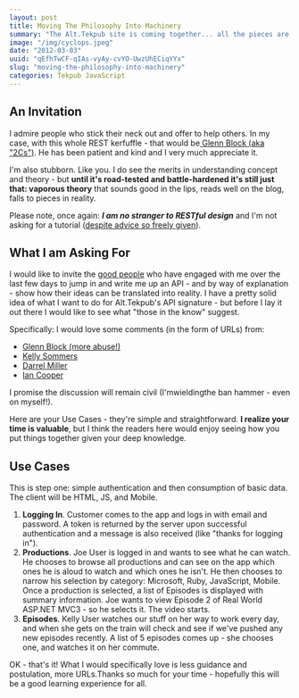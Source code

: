 ```yaml
---
layout: post
title: Moving The Philosophy Into Machinery
summary: "The Alt.Tekpub site is coming together... all the pieces are starting to play nicely. But I still don't have an API. I have an *idea* what I want to do - but I'm waiting on a few more opinions."
image: "/img/cyclops.jpeg"
date: "2012-03-03"
uuid: "qEfhTwCF-qIAs-vyAy-cvYO-UwzUhECiqYYx"
slug: "moving-the-philosophy-into-machinery"
categories: Tekpub JavaScript
---
```


## An Invitation
I admire people who stick their neck out and offer to help others. In my case, with this whole REST kerfuffle - that would be[ Glenn Block (aka "2Cs")](http://codebetter.com/glennblock/2012/02/28/why-are-there-2-controllers-in-the-asp-net-web-api-contactmanager-example-rest-has-nothing-to-with-it-2/). He has been patient and kind and I very much appreciate it.

I'm also stubborn. Like you. I do see the merits in understanding concept and theory - but **until it's road-tested and battle-hardened it's still just that: vaporous theory** that sounds good in the lips, reads well on the blog, falls to pieces in reality.

Please note, once again: _**I am no stranger to RESTful design**_ and I'm not asking for a tutorial ([despite advice so freely given](https://twitter.com/#!/hhariri/status/175499544535109632)).

## What I am Asking For
I would like to invite the [good people](https://twitter.com/#!/gblock) who have engaged with me over the last few days to jump in and write me up an API - and by way of explanation - show how their ideas can be translated into reality. I have a pretty solid idea of what I want to do for Alt.Tekpub's API signature - but before I lay it out there I would like to see what "those in the know" suggest.

Specifically: I would love some comments (in the form of URLs) from:

- [Glenn Block (more abuse!)](https://twitter.com/#!/gblock)
- [Kelly Sommers](http://twitter.com/kellabyte)
- [Darrel Miller](https://twitter.com/#!/darrel_miller)
- [Ian Cooper](https://twitter.com/#!/icooper)

I promise the discussion will remain civil (I'mwieldingthe ban hammer - even on myself!).

Here are your Use Cases - they're simple and straightforward. **I realize your time is valuable**, but I think the readers here would enjoy seeing how you put things together given your deep knowledge.

## Use Cases
This is step one: simple authentication and then consumption of basic data. The client will be HTML, JS, and Mobile.

1. **Logging In**. Customer comes to the app and logs in with email and password. A token is returned by the server upon successful authentication and a message is also received (like "thanks for logging in").
2. **Productions**. Joe User is logged in and wants to see what he can watch. He chooses to browse all productions and can see on the app which ones he is aloud to watch and which ones he isn't. He then chooses to narrow his selection by category: Microsoft, Ruby, JavaScript, Mobile. Once a production is selected, a list of Episodes is displayed with summary information. Joe wants to view Episode 2 of Real World ASP.NET MVC3 - so he selects it. The video starts.
3. **Episodes**. Kelly User watches our stuff on her way to work every day, and when she gets on the train will check and see if we've pushed any new episodes recently. A list of 5 episodes comes up - she chooses one, and watches it on her commute.

OK - that's it! What I would specifically love is less guidance and postulation, more URLs.Thanks so much for your time - hopefully this will be a good learning experience for all.



